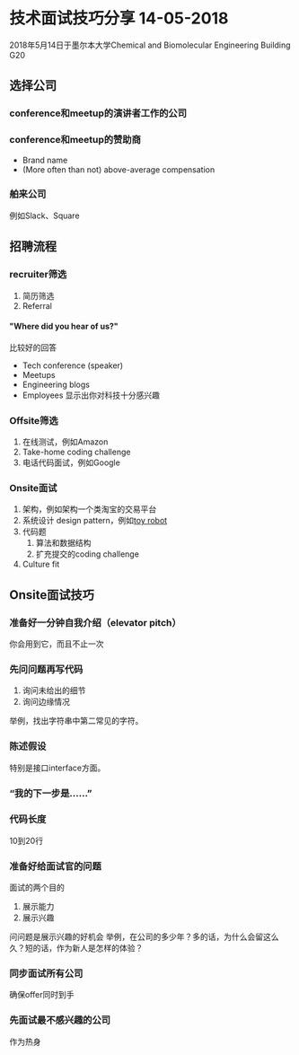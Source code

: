 # 技术面试技巧分享 14-05-2018
2018年5月14日于墨尔本大学Chemical and Biomolecular Engineering Building G20

## 选择公司
### conference和meetup的演讲者工作的公司

### conference和meetup的赞助商
- Brand name
- (More often than not) above-average compensation

### 舶来公司
例如Slack、Square

## 招聘流程
### recruiter筛选
1. 简历筛选
2. Referral

#### "Where did you hear of us?"
比较好的回答
- Tech conference (speaker)
- Meetups
- Engineering blogs
- Employees
显示出你对科技十分感兴趣

### Offsite筛选
1. 在线测试，例如Amazon
2. Take-home coding challenge
3. 电话代码面试，例如Google

### Onsite面试
1. 架构，例如架构一个类淘宝的交易平台
2. 系统设计 design pattern，例如[toy robot](https://joneaves.wordpress.com/2014/07/21/toy-robot-coding-test/)
3. 代码题
    1. 算法和数据结构
    2. 扩充提交的coding challenge
4. Culture fit

## Onsite面试技巧
### 准备好一分钟自我介绍（elevator pitch）
你会用到它，而且不止一次

### 先问问题再写代码
1. 询问未给出的细节
2. 询问边缘情况

举例，找出字符串中第二常见的字符。

### 陈述假设
特别是接口interface方面。

### “我的下一步是……”

### 代码长度
10到20行

### 准备好给面试官的问题
面试的两个目的
1. 展示能力
2. 展示兴趣

问问题是展示兴趣的好机会
举例，在公司的多少年？多的话，为什么会留这么久？短的话，作为新人是怎样的体验？

### 同步面试所有公司
确保offer同时到手

### 先面试最不感兴趣的公司
作为热身
